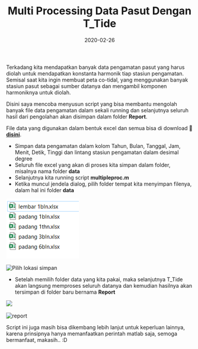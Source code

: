 ﻿---
title: Multi Processing Data Pasut Dengan T_Tide
date: 2020-02-26
slug: pengolahan-pasut-ttide-multiprocess
tags: 
- T-Tide
- Matlab
- Pasut
categories : 
- Hidrografi
typora-root-url: ./
---

Terkadang kita mendapatkan banyak data pengamatan pasut yang harus diolah untuk mendapatkan konstanta harmonik tiap stasiun pengamatan. Semisal saat kita ingin membuat peta co-tidal, yang menggunakan banyak stasiun pasut sebagai sumber datanya dan mengambil komponen harmoniknya untuk diolah.

Disini saya mencoba menyusun script yang bisa membantu mengolah banyak file data pengamatan dalam sekali running dan selanjutnya seluruh hasil dari pengolahan akan disimpan dalam folder **Report**. 

File data yang digunakan dalam bentuk excel dan semua bisa di download :floppy_disk: **[disini](https://1drv.ms/u/s!AlFYwWWftV2zmWrL9WR4Nbc34Y1s?e=EHp7Dv)**. 

- Simpan data pengamatan dalam kolom Tahun, Bulan, Tanggal, Jam, Menit, Detik, Tinggi dan lintang stasiun pengamatan dalam desimal degree
- Seluruh file excel yang akan di proses kita simpan dalam folder, misalnya nama folder **data**
- Selanjutnya kita running script **multipleproc.m**
- Ketika muncul jendela dialog, pilih folder tempat kita menyimpan filenya, dalam hal ini folder **data**

![contoh data](multi1.png)

![Pilih lokasi simpan](multi2.png "Memilih folder penyimpanan data")

- Setelah memilih folder data yang kita pakai, maka selanjutnya T\_Tide akan langsung memproses seluruh datanya dan kemudian hasilnya akan tersimpan di folder baru bernama **Report**

![](multi3.png)

![report](multi4.png "Contoh report hasil pengolahan")

Script ini juga masih bisa dikembang lebih lanjut untuk keperluan lainnya, karena prinsipnya hanya memanfaatkan perintah matlab saja, semoga bermanfaat, makasih.. :D

